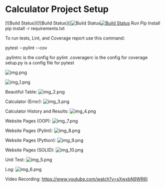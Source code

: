 # Calculator Project Setup
[![Build Status]([![Build Status]([![Build Status](https://app.travis-ci.com/Kabhatt/calc2.svg?branch=Refracted)[![Build Status](https://app.travis-ci.com/Kabhatt/calc2.svg?branch=main)](https://app.travis-ci.com/Kabhatt/calc2)
Run Pip Install
pip install -r requirements.txt

To run tests, Lint, and Coverage report use this command:

pytest  --pylint --cov

.pylintrc is the config for pylint
.coveragerc is the config for coverage
setup.py is a config file for pytest


 ![img.png](img.png)
 

![img_1.png](img_1.png)


Beautiful Table: 
![img_2.png](img_2.png)

Calculator (Error):
![img_3.png](img_3.png)

Calculator History and Results:
![img_4.png](img_4.png)

Website Pages (OOP):
![img_7.png](img_7.png)

Website Pages (Pylint):
![img_8.png](img_8.png)

Website Pages (Python):
![img_9.png](img_9.png)

Website Pages (SOLID):
![img_10.png](img_10.png)

Unit Test: 
![img_5.png](img_5.png)

Log:
![img_6.png](img_6.png)

Video Recording: 
https://www.youtube.com/watch?v=sXwxbN9WR6I